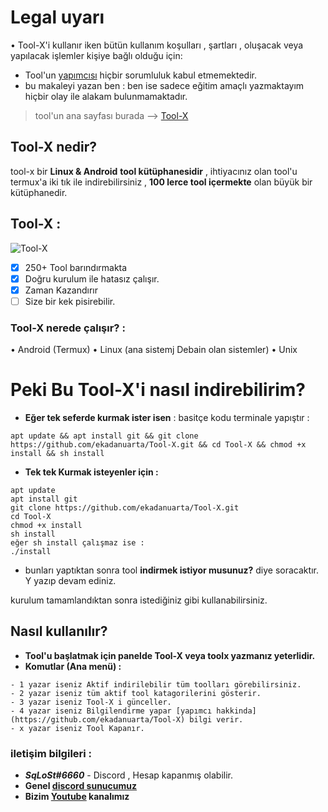 # Legal uyarı
• Tool-X'i kullanır iken bütün kullanım koşulları , şartları , oluşacak veya yapılacak işlemler kişiye bağlı olduğu için: 
- Tool'un [yapımcısı](https://github.com/ekadanuarta)
hiçbir sorumluluk kabul etmemektedir.
- bu makaleyi yazan ben :
ben ise sadece eğitim amaçlı yazmaktayım hiçbir olay ile alakam bulunmamaktadır.

> tool'un ana sayfası burada --> [Tool-X](https://github.com/ekadanuarta/Tool-X)
## Tool-X nedir?

tool-x bir **__Linux & Android__** **tool kütüphanesidir** , ihtiyacınız olan tool'u 
termux'a iki tık ile indirebilirsiniz , **100 lerce tool içermekte** olan büyük bir kütüphanedir.

## Tool-X : 
![Tool-X](https://encrypted-tbn0.gstatic.com/images?q=tbn:ANd9GcTITu7mjAwH2acT2ct8Nb7LUiF-X6U4Eg5L5A&usqp=CAU)

- [x] 250+ Tool barındırmakta
- [x] Doğru kurulum ile hatasız çalışır.
- [x] Zaman Kazandırır 
- [ ] Size bir kek pisirebilir.

### Tool-X nerede çalışır? :

• Android (Termux)
• Linux (ana sistemj Debain olan sistemler)
• Unix

# Peki Bu Tool-X'i nasıl indirebilirim?

- **Eğer tek seferde kurmak ister isen** :
basitçe kodu terminale yapıştır :
``` 
apt update && apt install git && git clone https://github.com/ekadanuarta/Tool-X.git && cd Tool-X && chmod +x install && sh install 
```

- **Tek tek Kurmak isteyenler için :**
```
apt update
apt install git
git clone https://github.com/ekadanuarta/Tool-X.git
cd Tool-X
chmod +x install
sh install
eğer sh install çalışmaz ise :
./install
```

- bunları yaptıktan sonra tool **indirmek istiyor musunuz?** diye soracaktır.
Y yazıp devam ediniz.

kurulum tamamlandıktan sonra istediğiniz gibi kullanabilirsiniz.

## Nasıl kullanılır? 
- **Tool'u başlatmak için panelde Tool-X veya toolx yazmanız yeterlidir.**
- **Komutlar (Ana menü) :**
```
- 1 yazar iseniz Aktif indirilebilir tüm toolları görebilirsiniz.
- 2 yazar iseniz tüm aktif tool katagorilerini gösterir.
- 3 yazar iseniz Tool-X i günceller.
- 4 yazar iseniz Bilgilendirme yapar [yapımcı hakkinda](https://github.com/ekadanuarta/Tool-X) bilgi verir.
- x yazar iseniz Tool Kapanır.
```
### iletişim bilgileri :
- ***SqLoSt#6660*** - Discord , Hesap kapanmış olabilir.
- **Genel [discord sunucumuz](https://discord.gg/fXJgZVGbE6)**
- **Bizim [Youtube](https://youtube.com/channel/UCPXh6NqhJZpl_2oSpatFOFw) kanalımız**

